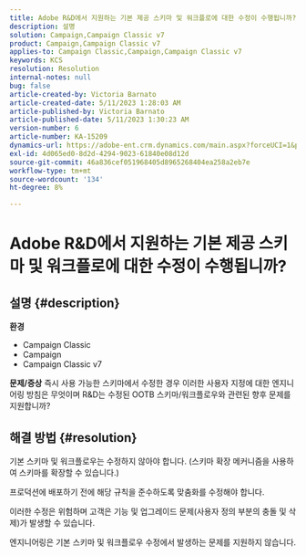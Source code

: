 ```yaml
---
title: Adobe R&D에서 지원하는 기본 제공 스키마 및 워크플로에 대한 수정이 수행됩니까?
description: 설명
solution: Campaign,Campaign Classic v7
product: Campaign,Campaign Classic v7
applies-to: Campaign Classic,Campaign,Campaign Classic v7
keywords: KCS
resolution: Resolution
internal-notes: null
bug: false
article-created-by: Victoria Barnato
article-created-date: 5/11/2023 1:28:03 AM
article-published-by: Victoria Barnato
article-published-date: 5/11/2023 1:30:23 AM
version-number: 6
article-number: KA-15209
dynamics-url: https://adobe-ent.crm.dynamics.com/main.aspx?forceUCI=1&pagetype=entityrecord&etn=knowledgearticle&id=c32f470c-9bef-ed11-8849-6045bd006268
exl-id: 4d065ed0-8d2d-4294-9023-61840e08d12d
source-git-commit: 46a836cef051968405d8965268404ea258a2eb7e
workflow-type: tm+mt
source-wordcount: '134'
ht-degree: 8%

---
```


# Adobe R&amp;D에서 지원하는 기본 제공 스키마 및 워크플로에 대한 수정이 수행됩니까?

## 설명 {#description}

<b>환경</b>
- Campaign Classic
- Campaign
- Campaign Classic v7

<b>문제/증상</b>
즉시 사용 가능한 스키마에서 수정한 경우 이러한 사용자 지정에 대한 엔지니어링 방침은 무엇이며 R&amp;D는 수정된 OOTB 스키마/워크플로우와 관련된 향후 문제를 지원합니까?


## 해결 방법 {#resolution}


기본 스키마 및 워크플로우는 수정하지 않아야 합니다. (스키마 확장 메커니즘을 사용하여 스키마를 확장할 수 있습니다.)

프로덕션에 배포하기 전에 해당 규칙을 준수하도록 맞춤화를 수정해야 합니다.

이러한 수정은 위험하며 고객은 기능 및 업그레이드 문제(사용자 정의 부분의 충돌 및 삭제)가 발생할 수 있습니다.

엔지니어링은 기본 스키마 및 워크플로우 수정에서 발생하는 문제를 지원하지 않습니다.
